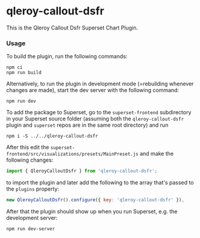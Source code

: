 # qleroy-callout-dsfr

This is the Qleroy Callout Dsfr Superset Chart Plugin.

### Usage

To build the plugin, run the following commands:

```
npm ci
npm run build
```

Alternatively, to run the plugin in development mode (=rebuilding whenever changes are made), start the dev server with the following command:

```
npm run dev
```

To add the package to Superset, go to the `superset-frontend` subdirectory in your Superset source folder (assuming both the `qleroy-callout-dsfr` plugin and `superset` repos are in the same root directory) and run
```
npm i -S ../../qleroy-callout-dsfr
```

After this edit the `superset-frontend/src/visualizations/presets/MainPreset.js` and make the following changes:

```js
import { QleroyCalloutDsfr } from 'qleroy-callout-dsfr';
```

to import the plugin and later add the following to the array that's passed to the `plugins` property:
```js
new QleroyCalloutDsfr().configure({ key: 'qleroy-callout-dsfr' }),
```

After that the plugin should show up when you run Superset, e.g. the development server:

```
npm run dev-server
```
